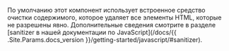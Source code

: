 По умолчанию этот компонент использует встроенное средство очистки содержимого, которое удаляет все элементы HTML, которые не разрешены явно. Дополнительные сведения смотрите в разделе [sanitizer в нашей документации по JavaScript](/docs/{{ .Site.Params.docs_version }}/getting-started/javascript/#sanitizer).
